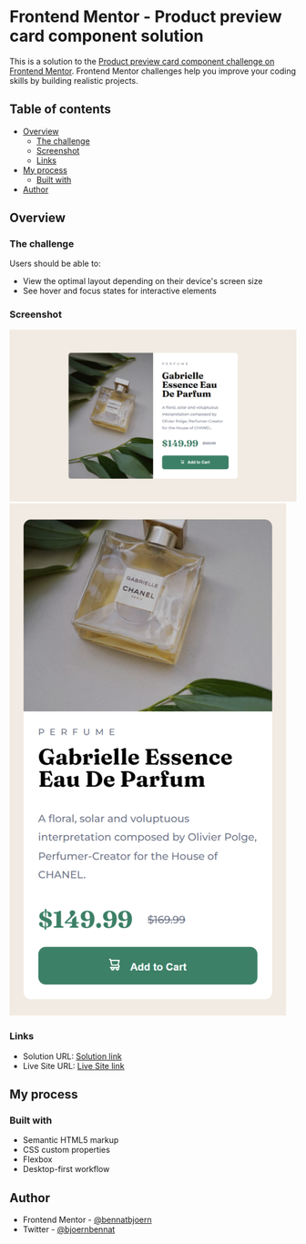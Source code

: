 # Frontend Mentor - Product preview card component solution

This is a solution to the [Product preview card component challenge on Frontend Mentor](https://www.frontendmentor.io/challenges/product-preview-card-component-GO7UmttRfa). Frontend Mentor challenges help you improve your coding skills by building realistic projects. 

## Table of contents

- [Overview](#overview)
  - [The challenge](#the-challenge)
  - [Screenshot](#screenshot)
  - [Links](#links)
- [My process](#my-process)
  - [Built with](#built-with)
- [Author](#author)


## Overview

### The challenge

Users should be able to:

- View the optimal layout depending on their device's screen size
- See hover and focus states for interactive elements

### Screenshot

![Desktop](./design/desktop-design-screenshot.png)
![Mobile](./design/mobile-design-screenshot.png)


### Links

- Solution URL: [Solution link](https://www.frontendmentor.io/challenges/product-preview-card-component-GO7UmttRfa/hub)
- Live Site URL: [Live Site link](https://bennatbjoern.github.io/product-preview-card-component)

## My process

### Built with

- Semantic HTML5 markup
- CSS custom properties
- Flexbox
- Desktop-first workflow

## Author

- Frontend Mentor - [@bennatbjoern](https://www.frontendmentor.io/profile/BennatBjoern)
- Twitter - [@bjoernbennat](https://twitter.com/bjoerncodes)
